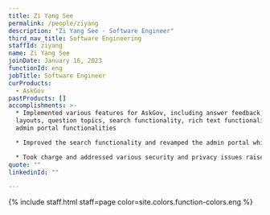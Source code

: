 ```yaml
---
title: Zi Yang See
permalink: /people/ziyang
description: "Zi Yang See - Software Engineer"
third_nav_title: Software Engineering
staffId: ziyang
name: Zi Yang See
joinDate: January 16, 2023
functionId: eng
jobTitle: Software Engineer
curProducts:
  - AskGov
pastProducts: []
accomplishments: >-
  * Implemented various features for AskGov, including answer feedback, mobile
  layouts, question topics, search functionality, rich text functionality, and
  admin portal functionalities

  * Improved the search functionality and revamped the admin portal which empowered admins to do more on their agency page and allowed product operations to be conducted more efficiently

  * Took charge and addressed various security and privacy issues raised during vulnerability assessments/penetration testing to ensure that AskGov is secure and compliant with regulations
quote: ""
linkedinId: ""

---
```


{% include staff.html staff=page color=site.colors.function-colors.eng %}
